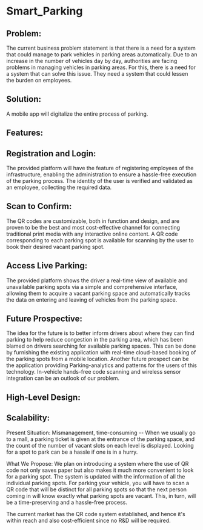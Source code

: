 # Smart_Parking

## Problem:

The current business problem statement is that there is a need for a system that could manage to park vehicles in parking areas automatically. Due to an increase in the number of vehicles day by day, authorities are facing problems in managing vehicles in parking areas. For this, there is a need for a system that can solve this issue. They need a system that could lessen the burden on employees.



## Solution:

A mobile app will digitalize the entire process of parking.

## Features:


## Registration and Login:

The provided platform will have the feature of registering employees of the infrastructure, enabling the administration to ensure a hassle-free execution of the parking process. The identity of the user is verified and validated as an employee, collecting the required data.

## Scan to Confirm:

The QR codes are customizable, both in function and design, and are proven to be the best and most cost-effective channel for connecting traditional print media with any interactive online content. A QR code corresponding to each parking spot is available for scanning by the user to book their desired vacant parking spot.

## Access Live Parking:

The provided platform shows the driver a real-time view of available and unavailable parking spots via a simple and comprehensive interface, allowing them to acquire a vacant parking space and automatically tracks the data on entering and leaving of vehicles from the parking space.

## Future Prospective:

The idea for the future is to better inform drivers about where they can find parking to help reduce congestion in the parking area, which has been blamed on drivers searching for available parking spaces. This can be done by furnishing the existing application with real-time cloud-based booking of the parking spots from a mobile location. Another future prospect can be the application providing Parking-analytics and patterns for the users of this technology. In-vehicle hands-free code scanning and wireless sensor integration can be an outlook of our problem.

## High-Level Design:

## Scalability:

Present Situation: Mismanagement, time-consuming -- When we usually go to a mall, a parking ticket is given at the entrance of the parking space, and the count of the number of vacant slots on each level is displayed. Looking for a spot to park can be a hassle if one is in a hurry.

What We Propose: We plan on introducing a system where the use of QR code not only saves paper but also makes it much more convenient to look for a parking spot. The system is updated with the information of all the individual parking spots. For parking your vehicle, you will have to scan a QR code that will be distinct for all parking spots so that the next person coming in will know exactly what parking spots are vacant. This, in turn, will be a time-preserving and a hassle-free process.

The current market has the QR code system established, and hence it's within reach and also cost-efficient since no R&D will be required.
